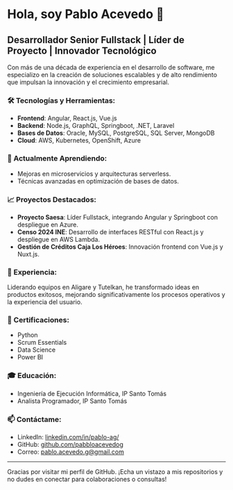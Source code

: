 # Hola, soy Pablo Acevedo 👋

## Desarrollador Senior Fullstack | Líder de Proyecto | Innovador Tecnológico

Con más de una década de experiencia en el desarrollo de software, me especializo en la creación de soluciones escalables y de alto rendimiento que impulsan la innovación y el crecimiento empresarial.

### 🛠️ Tecnologías y Herramientas:
- **Frontend**: Angular, React.js, Vue.js
- **Backend**: Node.js, GraphQL, Springboot, .NET, Laravel
- **Bases de Datos**: Oracle, MySQL, PostgreSQL, SQL Server, MongoDB
- **Cloud**: AWS, Kubernetes, OpenShift, Azure

### 🌱 Actualmente Aprendiendo:
- Mejoras en microservicios y arquitecturas serverless.
- Técnicas avanzadas en optimización de bases de datos.

### 📈 Proyectos Destacados:
- **Proyecto Saesa**: Líder Fullstack, integrando Angular y Springboot con despliegue en Azure.
- **Censo 2024 INE**: Desarrollo de interfaces RESTful con React.js y despliegue en AWS Lambda.
- **Gestión de Créditos Caja Los Héroes**: Innovación frontend con Vue.js y Nuxt.js.

### 💼 Experiencia:
Liderando equipos en Aligare y Tutelkan, he transformado ideas en productos exitosos, mejorando significativamente los procesos operativos y la experiencia del usuario.

### 📜 Certificaciones:
- Python
- Scrum Essentials
- Data Science
- Power BI

### 🎓 Educación:
- Ingeniería de Ejecución Informática, IP Santo Tomás
- Analista Programador, IP Santo Tomás

### 📫 Contáctame:
- LinkedIn: [linkedin.com/in/pablo-ag/](https://linkedin.com/in/pablo-ag/)
- GitHub: [github.com/pabbloacevedog](https://github.com/pabbloacevedog)
- Correo: [pablo.acevedo.g@gmail.com](mailto:pablo.acevedo.g@gmail.com)

---

Gracias por visitar mi perfil de GitHub. ¡Echa un vistazo a mis repositorios y no dudes en conectar para colaboraciones o consultas!


